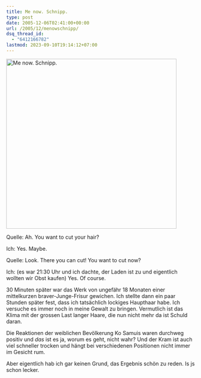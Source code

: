```yaml
---
title: Me now. Schnipp.
type: post
date: 2005-12-06T02:41:00+00:00
url: /2005/12/menowschnipp/
dsq_thread_id:
  - "6412166782"
lastmod: 2023-09-10T19:14:12+07:00
---
```

[<img width="455" src="//static.flickr.com/18/70791144_617df2e83a.jpg" alt="Me now. Schnipp." />][1]

Quelle: Ah. You want to cut your hair?

Ich: Yes. Maybe.

Quelle: Look. There you can cut! You want to cut now?

Ich: (es war 21:30 Uhr und ich dachte, der Laden ist zu und eigentlich wollten wir Obst kaufen) Yes. Of course.

30 Minuten später war das Werk von ungefähr 18 Monaten einer mittelkurzen braver-Junge-Frisur gewichen. Ich stellte dann ein paar Stunden später fest, dass ich tatsächlich lockiges Haupthaar habe. Ich versuche es immer noch in meine Gewalt zu bringen. Vermutlich ist das Klima mit der grossen Last langer Haare, die nun nicht mehr da ist Schuld daran.

Die Reaktionen der weiblichen Bevölkerung Ko Samuis waren durchweg positiv und _das_ ist es ja, worum es geht, nicht wahr? Und der Kram ist auch viel schneller trocken und hängt bei verschiedenen Positionen nicht immer im Gesicht rum.

Aber eigentlich hab ich gar keinen Grund, das Ergebnis schön zu reden. Is js schon lecker.

 [1]: http://www.flickr.com/photos/schreibblogade/70791144/ "Me now. Schnipp."

